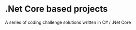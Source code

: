 # .Net Core based projects

A series of coding challenge solutions written in C# / .Net Core

    

